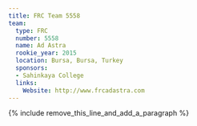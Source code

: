```yaml
---
title: FRC Team 5558
team:
  type: FRC
  number: 5558
  name: Ad Astra
  rookie_year: 2015
  location: Bursa, Bursa, Turkey
  sponsors:
  - Sahinkaya College
  links:
    Website: http://www.frcadastra.com
---
```


{% include remove_this_line_and_add_a_paragraph %}